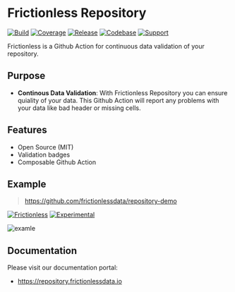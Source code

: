 # Frictionless Repository

[![Build](https://img.shields.io/github/workflow/status/frictionlessdata/repository/general/main)](https://github.com/frictionlessdata/repository/actions)
[![Coverage](https://img.shields.io/codecov/c/github/frictionlessdata/repository/main)](https://codecov.io/gh/frictionlessdata/repository)
[![Release](https://img.shields.io/github/v/release/frictionlessdata/repository)](https://github.com/frictionlessdata/repository/releases)
[![Codebase](https://img.shields.io/badge/codebase-github-brightgreen)](https://github.com/frictionlessdata/repository)
[![Support](https://img.shields.io/badge/support-discord-brightgreen)](https://discord.com/channels/695635777199145130/695635777199145133)

Frictionless is a Github Action for continuous data validation of your repository.

## Purpose

- **Continous Data Validation**: With Frictionless Repository you can ensure quiality of your data. This Github Action will report any problems with your data like bad header or missing cells.

## Features

- Open Source (MIT)
- Validation badges
- Composable Github Action

## Example

> https://github.com/frictionlessdata/repository-demo

[![Frictionless](https://github.com/frictionlessdata/repository-demo/actions/workflows/frictionless.yaml/badge.svg)](https://repository.frictionlessdata.io/report?user=frictionlessdata&repo=repository-demo&flow=frictionless)
[![Experimental](https://github.com/frictionlessdata/repository-demo/actions/workflows/experimental.yaml/badge.svg)](https://repository.frictionlessdata.io/report?user=frictionlessdata&repo=repository-demo&flow=experimental)

![examle](https://user-images.githubusercontent.com/557395/119179529-4ebbd180-ba6f-11eb-84fe-5b82386ae044.png)


## Documentation

Please visit our documentation portal:
- https://repository.frictionlessdata.io
